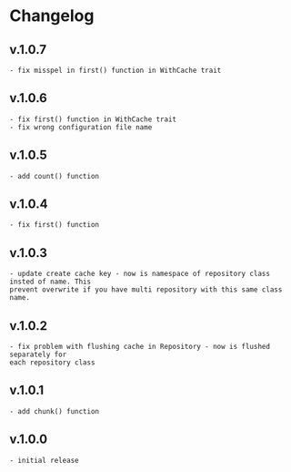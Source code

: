 # Changelog
## v.1.0.7
    - fix misspel in first() function in WithCache trait
## v.1.0.6
    - fix first() function in WithCache trait
    - fix wrong configuration file name
## v.1.0.5
    - add count() function
## v.1.0.4
    - fix first() function
## v.1.0.3
    - update create cache key - now is namespace of repository class insted of name. This
    prevent overwrite if you have multi repository with this same class name.
## v.1.0.2
    - fix problem with flushing cache in Repository - now is flushed separately for
    each repository class
## v.1.0.1
    - add chunk() function
## v.1.0.0
    - initial release 